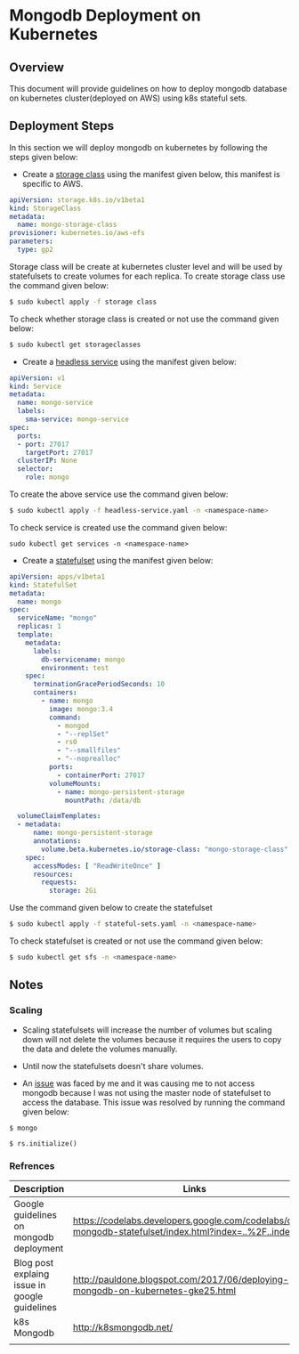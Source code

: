 # Mongodb Deployment on Kubernetes

## Overview

This document will provide guidelines on how to deploy mongodb database on kubernetes cluster(deployed on AWS) using k8s stateful sets.

## Deployment Steps

In this section we will deploy mongodb on kubernetes by following the steps given below:

* Create a [storage class](https://kubernetes.io/docs/concepts/storage/storage-classes/) using the manifest given below, this manifest is specific to AWS.

```yaml
apiVersion: storage.k8s.io/v1beta1
kind: StorageClass
metadata:
  name: mongo-storage-class
provisioner: kubernetes.io/aws-efs
parameters:
  type: gp2
```

Storage class will be create at kubernetes cluster level and will be used by statefulsets to create volumes for each replica. To create storage class use the command given below:

```bash
$ sudo kubectl apply -f storage class
```

To check whether storage class is created or not use the command given below:
```bash
$ sudo kubectl get storageclasses
```

* Create a [headless service](https://kubernetes.io/docs/concepts/services-networking/service/#headless-services) using the manifest given below:

```yaml
apiVersion: v1
kind: Service
metadata:
  name: mongo-service
  labels:
    sma-service: mongo-service
spec:
  ports:
  - port: 27017
    targetPort: 27017
  clusterIP: None
  selector:
    role: mongo
```

To create the above service use the command given below:

```bash
$ sudo kubectl apply -f headless-service.yaml -n <namespace-name>
```
To check service is created use the command given below:

```
sudo kubectl get services -n <namespace-name>
```

* Create a [statefulset](https://cloud.google.com/kubernetes-engine/docs/concepts/statefulset) using the manifest given below:

```yaml
apiVersion: apps/v1beta1
kind: StatefulSet
metadata:
  name: mongo
spec:
  serviceName: "mongo"
  replicas: 1
  template:
    metadata:
      labels:
        db-servicename: mongo
        environment: test
    spec:
      terminationGracePeriodSeconds: 10
      containers:
        - name: mongo
          image: mongo:3.4
          command:
            - mongod
            - "--replSet"
            - rs0
            - "--smallfiles"
            - "--noprealloc"
          ports:
            - containerPort: 27017
          volumeMounts:
            - name: mongo-persistent-storage
              mountPath: /data/db

  volumeClaimTemplates:
  - metadata:
      name: mongo-persistent-storage
      annotations:
        volume.beta.kubernetes.io/storage-class: "mongo-storage-class"
    spec:
      accessModes: [ "ReadWriteOnce" ]
      resources:
        requests:
          storage: 2Gi
```

Use the command given below to create the statefulset
```bash
$ sudo kubectl apply -f stateful-sets.yaml -n <namespace-name>
```

To check statefulset is created or not use the command given below:
```bash
$ sudo kubectl get sfs -n <namespace-name>
```



## Notes

### Scaling

* Scaling statefulsets will increase the number of volumes but scaling down will not delete the volumes because it requires the users to copy the data and delete the volumes manually.

* Until now the statefulsets doesn't share volumes.

* An [issue](https://github.com/cvallance/mongo-k8s-sidecar/issues/57) was faced by me and it was causing me to not access mongodb because I was not using the master node of statefulset to access the database. This issue was resolved by running the command given below:
```
$ mongo

$ rs.initialize()
```



### Refrences

| Description  | Links  |
|---|---|
| Google guidelines on mongodb deployment  |  https://codelabs.developers.google.com/codelabs/cloud-mongodb-statefulset/index.html?index=..%2F..index#0 |
| Blog post explaing issue in google guidelines  | http://pauldone.blogspot.com/2017/06/deploying-mongodb-on-kubernetes-gke25.html  |
| k8s Mongodb  | http://k8smongodb.net/  |
|   |   |

